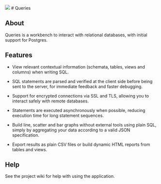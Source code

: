 ![](https://github.com/limads/queries/blob/master/data/icons/hicolor/scalable/apps/com.github.limads.Queries.svg) # Queries

## About
	
Queries is a workbench to interact with relational databases, with initial support for Postgres.
	
## Features

- View relevant contextual information (schemata, tables, views and columns) when writing SQL.

- SQL statements are parsed and verified at the client side before being sent to the server, for immediate feedback and faster debugging.

- Support for encrypted connections via SSL and TLS, allowing you to interact safely with remote databases.

- Statements are executed asynchronously when possible, reducing execution time for long statement sequences.

- Build line, scatter and bar graphs without external tools using plain SQL, simply by aggregating your data according to a valid JSON specification.

- Export results as plain CSV files or build dynamic HTML reports from tables and views.

## Help

See the project wiki for help with using the application.

